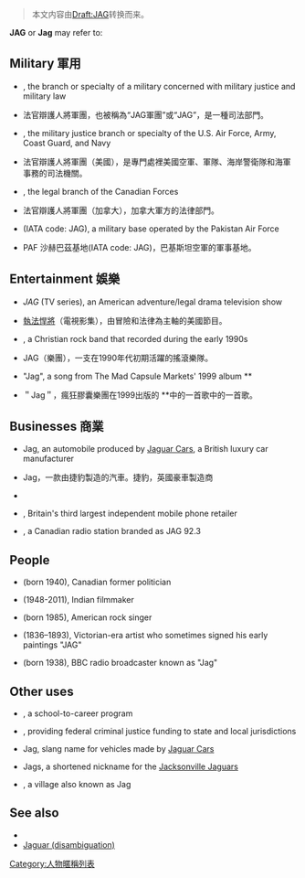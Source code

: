 > 本文内容由[Draft:JAG](https://zh.wikipedia.org/wiki/Draft:JAG)转换而来。


**JAG** or **Jag** may refer to:

## Military 軍用

  - , the branch or specialty of a military concerned with military justice and military law

  - 法官辯護人將軍團，也被稱為“JAG軍團”或“JAG”，是一種司法部門。

  - , the military justice branch or specialty of the U.S. Air Force, Army, Coast Guard, and Navy

  - 法官辯護人將軍團（美國），是專門處裡美國空軍、軍隊、海岸警衛隊和海軍事務的司法機關。

  - , the legal branch of the Canadian Forces

  - 法官辯護人將軍團（加拿大），加拿大軍方的法律部門。

  - (IATA code: JAG), a military base operated by the Pakistan Air Force

  - PAF 沙赫巴茲基地(IATA code: JAG)，巴基斯坦空軍的軍事基地。

## Entertainment 娛樂

  - *JAG* (TV series), an American adventure/legal drama television show

  - [執法悍將](../Page/执法悍将.md "wikilink")（電視影集），由冒險和法律為主軸的美國節目。

  - , a Christian rock band that recorded during the early 1990s

  - JAG（樂團），一支在1990年代初期活躍的搖滾樂隊。

  - "Jag", a song from The Mad Capsule Markets' 1999 album **

  - ＂Jag＂，瘋狂膠囊樂團在1999出版的 **中的一首歌中的一首歌。

## Businesses 商業

  - Jag, an automobile produced by [Jaguar Cars](../Page/捷豹.md "wikilink"), a British luxury car manufacturer

  - Jag，一款由捷豹製造的汽車。捷豹，英國豪車製造商

  -
  - , Britain's third largest independent mobile phone retailer

  - , a Canadian radio station branded as JAG 92.3

## People

  - (born 1940), Canadian former politician

  - (1948-2011), Indian filmmaker

  - (born 1985), American rock singer

  - (1836–1893), Victorian-era artist who sometimes signed his early paintings "JAG"

  - (born 1938), BBC radio broadcaster known as "Jag"

## Other uses

  - , a school-to-career program

  - , providing federal criminal justice funding to state and local jurisdictions

  - Jag, slang name for vehicles made by [Jaguar Cars](../Page/捷豹.md "wikilink")

  - Jags, a shortened nickname for the [Jacksonville Jaguars](../Page/杰克逊维尔美洲虎.md "wikilink")

  - , a village also known as Jag

## See also

  -
  - [Jaguar (disambiguation)](https://zh.wikipedia.org/wiki/Jaguar "wikilink")

[Category:人物暱稱列表](https://zh.wikipedia.org/wiki/Category:人物暱稱列表 "wikilink")